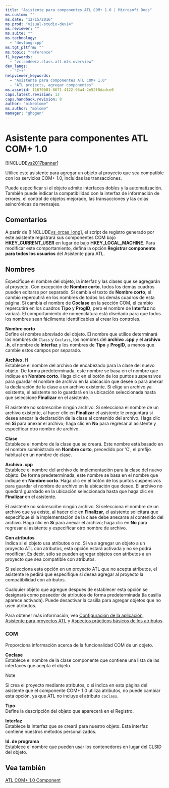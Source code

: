 ```yaml
---
title: "Asistente para componentes ATL COM+ 1.0 | Microsoft Docs"
ms.custom: ""
ms.date: "12/15/2016"
ms.prod: "visual-studio-dev14"
ms.reviewer: ""
ms.suite: ""
ms.technology: 
  - "devlang-cpp"
ms.tgt_pltfrm: ""
ms.topic: "reference"
f1_keywords: 
  - "vc.codewiz.class.atl.mts.overview"
dev_langs: 
  - "C++"
helpviewer_keywords: 
  - "Asistente para componentes ATL COM+ 1.0"
  - "ATL projects, agregar componentes"
ms.assetid: 11670681-8671-4122-96a4-2e52f8dadce0
caps.latest.revision: 13
caps.handback.revision: 8
author: "mikeblome"
ms.author: "mblome"
manager: "ghogen"
---
```

# Asistente para componentes ATL COM+ 1.0
[!INCLUDE[vs2017banner](../../assembler/inline/includes/vs2017banner.md)]

Utilice este asistente para agregar un objeto al proyecto que sea compatible con los servicios COM\+ 1.0, incluidas las transacciones.  
  
 Puede especificar si el objeto admite interfaces dobles y la automatización.  También puede indicar la compatibilidad con la interfaz de información de errores, el control de objetos mejorado, las transacciones y las colas asincrónicas de mensajes.  
  
## Comentarios  
 A partir de [!INCLUDE[vs_orcas_long](../../atl/reference/includes/vs_orcas_long_md.md)], el script de registro generado por este asistente registrará sus componentes COM bajo **HKEY\_CURRENT\_USER** en lugar de bajo **HKEY\_LOCAL\_MACHINE**.  Para modificar este comportamiento, defina la opción **Registrar componente para todos los usuarios** del Asistente para ATL.  
  
## Nombres  
 Especifique el nombre del objeto, la interfaz y las clases que se agregarán al proyecto.  Con excepción de **Nombre corto**, todos los demás cuadros pueden editarse por separado.  Si cambia el texto de **Nombre corto**, el cambio repercutirá en los nombres de todos los demás cuadros de esta página.  Si cambia el nombre de **Coclase** en la sección COM, el cambio repercutirá en los cuadros **Tipo** y **ProgID**, pero el nombre de **Interfaz** no variará.  El comportamiento de nomenclatura está diseñado para que todos los nombres sean fácilmente identificables al crear los controles.  
  
 **Nombre corto**  
 Define el nombre abreviado del objeto.  El nombre que utilice determinará los nombres de `Class` y `Coclass`, los nombres del **archivo .cpp** y el **archivo .h**, el nombre de **Interfaz** y los nombres de **Tipo** y **ProgID**, a menos que cambie estos campos por separado.  
  
 **Archivo .H**  
 Establece el nombre del archivo de encabezado para la clase del nuevo objeto.  De forma predeterminada, este nombre se basa en el nombre que indique en **Nombre corto**.  Haga clic en el botón de los puntos suspensivos para guardar el nombre de archivo en la ubicación que desee o para anexar la declaración de la clase a un archivo existente.  Si elige un archivo ya existente, el asistente no lo guardará en la ubicación seleccionada hasta que seleccione **Finalizar** en el asistente.  
  
 El asistente no sobrescribe ningún archivo.  Si selecciona el nombre de un archivo existente, al hacer clic en **Finalizar** el asistente le preguntará si desea anexar la declaración de la clase al contenido del archivo.  Haga clic en **Sí** para anexar el archivo; haga clic en **No** para regresar al asistente y especificar otro nombre de archivo.  
  
 **Clase**  
 Establece el nombre de la clase que se creará.  Este nombre está basado en el nombre suministrado en **Nombre corto**, precedido por 'C', el prefijo habitual en un nombre de clase.  
  
 **Archivo .cpp**  
 Establece el nombre del archivo de implementación para la clase del nuevo objeto.  De forma predeterminada, este nombre se basa en el nombre que indique en **Nombre corto**.  Haga clic en el botón de los puntos suspensivos para guardar el nombre de archivo en la ubicación que desee.  El archivo no quedará guardado en la ubicación seleccionada hasta que haga clic en **Finalizar** en el asistente.  
  
 El asistente no sobrescribe ningún archivo.  Si selecciona el nombre de un archivo que ya existe, al hacer clic en **Finalizar**, el asistente solicitará que especifique si la implementación de la clase debe anexarse al contenido del archivo.  Haga clic en **Sí** para anexar el archivo; haga clic en **No** para regresar al asistente y especificar otro nombre de archivo.  
  
 **Con atributos**  
 Indica si el objeto usa atributos o no.  Si va a agregar un objeto a un proyecto ATL con atributos, esta opción estará activada y no se podrá modificar.  Es decir, sólo se pueden agregar objetos con atributos a un proyecto que sea compatible con atributos.  
  
 Si selecciona esta opción en un proyecto ATL que no acepta atributos, el asistente le pedirá que especifique si desea agregar al proyecto la compatibilidad con atributos.  
  
 Cualquier objeto que agregue después de establecer esta opción se designará como poseedor de atributos de forma predeterminada \(la casilla aparece activada\).  Puede desactivar la casilla para agregar objetos que no usen atributos.  
  
 Para obtener más información, vea [Configuración de la aplicación, Asistente para proyectos ATL](../../atl/reference/application-settings-atl-project-wizard.md) y [Aspectos prácticos básicos de los atributos](../../windows/basic-mechanics-of-attributes.md).  
  
### COM  
 Proporciona información acerca de la funcionalidad COM de un objeto.  
  
 **Coclase**  
 Establece el nombre de la clase componente que contiene una lista de las interfaces que acepta el objeto.  
  
> [!NOTE]
>  Si crea el proyecto mediante atributos, o si indica en esta página del asistente que el componente COM\+ 1.0 utiliza atributos, no puede cambiar esta opción, ya que ATL no incluye el atributo `coclass`.  
  
 **Tipo**  
 Define la descripción del objeto que aparecerá en el Registro.  
  
 **Interfaz**  
 Establece la interfaz que se creará para nuestro objeto.  Esta interfaz contiene nuestros métodos personalizados.  
  
 **Id. de programa**  
 Establece el nombre que pueden usar los contenedores en lugar del CLSID del objeto.  
  
## Vea también  
 [ATL COM\+ 1.0 Component](../../atl/reference/adding-an-atl-com-plus-1-0-component.md)